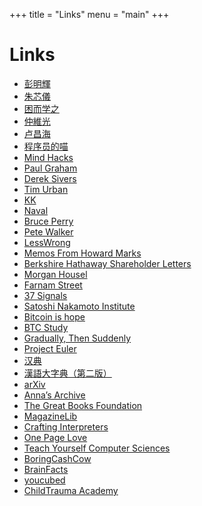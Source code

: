 +++
title = "Links"
menu = "main"
+++

# Links

* [彭明輝](https://mhperng.blogspot.com/)
* [朱芯儀](https://juliavc.com/)
* [困而学之](https://caminodetexas.substack.com/)
* [仲維光](https://zhongweiguang2020.blogspot.com/)
* [卢昌海](https://changhai.org/)
* [程序员的喵](https://catcoding.me/)
* [Mind Hacks](https://mindhacks.cn/)
* [Paul Graham](http://www.paulgraham.com/)
* [Derek Sivers](https://sive.rs/)
* [Tim Urban](https://waitbutwhy.com/)
* [KK](https://kk.org/kk/)
* [Naval](https://nav.al)
* [Bruce Perry](https://www.bdperry.com/)
* [Pete Walker](https://www.pete-walker.com/)
* [LessWrong](https://www.lesswrong.com/)
* [Memos From Howard Marks](https://www.oaktreecapital.com/insights/memos)
* [Berkshire Hathaway Shareholder Letters](http://www.berkshirehathaway.com/letters/letters.html)
* [Morgan Housel](https://collabfund.com/blog/)
* [Farnam Street](https://fs.blog/)
* [37 Signals](https://37signals.com/)
* [Satoshi Nakamoto Institute](https://nakamotoinstitute.org/)
* [Bitcoin is hope](https://www.hope.com/)
* [BTC Study](https://www.btcstudy.org/)
* [Gradually, Then Suddenly](https://graduallythensuddenly.xyz/)
* [Project Euler](https://projecteuler.net/)
* [汉典](http://www.zdic.net/)
* [漢語大字典（第二版）](http://www.homeinmists.com/hd/index.html)
* [arXiv](https://arxiv.org/)
* [Anna’s Archive](https://annas-archive.org/)
* [The Great Books Foundation](https://www.greatbooks.org/)
* [MagazineLib](https://magezinelib.com)
* [Crafting Interpreters](https://craftinginterpreters.com)
* [One Page Love](https://onepagelove.com)
* [Teach Yourself Computer Sciences](https://teachyourselfcs.com)
* [BoringCashCow](https://boringcashcow.com)
* [BrainFacts](https://brainfacts.org)
* [youcubed](https://youcubed.org)
* [ChildTrauma Academy](https://childtrauma.org)
